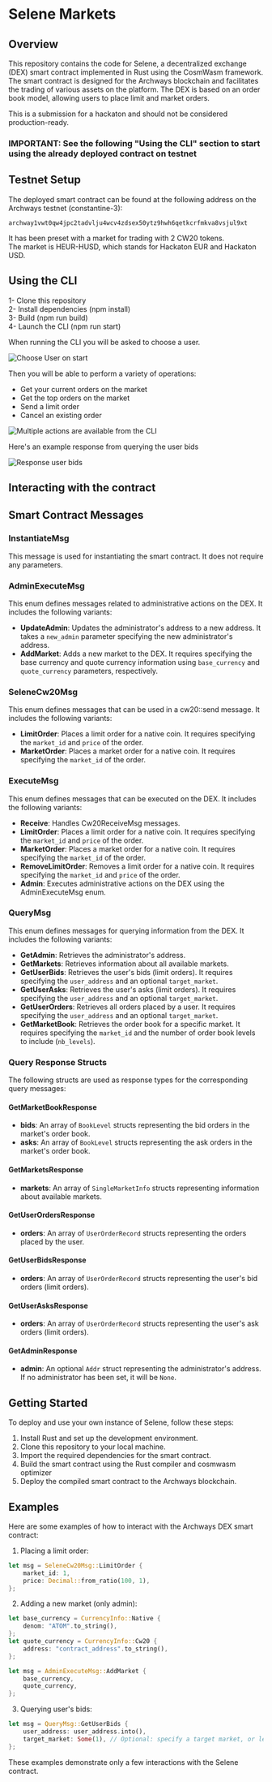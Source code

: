 # Selene Markets 

## Overview
This repository contains the code for Selene, a decentralized exchange (DEX) smart contract implemented in Rust using the CosmWasm framework. The smart contract is designed for the Archways blockchain and facilitates the trading of various assets on the platform. The DEX is based on an order book model, allowing users to place limit and market orders.

This is a submission for a hackaton and should not be considered production-ready. 

### IMPORTANT: See the following "Using the CLI" section to start using the already deployed contract on testnet  


## Testnet Setup 
The deployed smart contract can be found at the following address on the Archways testnet (constantine-3):
```
archway1vwt0qw4jpc2tadvlju4wcv4zdsex50ytz9hwh6qetkcrfmkva8vsjul9xt
```  

It has been preset with a market for trading with 2 CW20 tokens.  
The market is HEUR-HUSD, which stands for Hackaton EUR and Hackaton USD.  


## Using the CLI  

1- Clone this repository   
2- Install dependencies (npm install)  
3- Build (npm run build)  
4- Launch the CLI (npm run start)   

When running the CLI you will be asked to choose a user.  

![Choose User on start](media/cli_choose_user.PNG)

Then you will be able to perform a variety of operations: 
- Get your current orders on the market  
- Get the top orders on the market 
- Send a limit order  
- Cancel an existing order 

![Multiple actions are available from the CLI](media/cli_choose_action.PNG)

Here's an example response from querying the user bids  

![Response user bids](media/get_bids.PNG)


## Interacting with the contract


## Smart Contract Messages

### InstantiateMsg
This message is used for instantiating the smart contract. It does not require any parameters.

### AdminExecuteMsg
This enum defines messages related to administrative actions on the DEX. It includes the following variants:
- **UpdateAdmin**: Updates the administrator's address to a new address. It takes a `new_admin` parameter specifying the new administrator's address.
- **AddMarket**: Adds a new market to the DEX. It requires specifying the base currency and quote currency information using `base_currency` and `quote_currency` parameters, respectively.

### SeleneCw20Msg
This enum defines messages that can be used in a cw20::send message. It includes the following variants:
- **LimitOrder**: Places a limit order for a native coin. It requires specifying the `market_id` and `price` of the order.
- **MarketOrder**: Places a market order for a native coin. It requires specifying the `market_id` of the order.

### ExecuteMsg
This enum defines messages that can be executed on the DEX. It includes the following variants:
- **Receive**: Handles Cw20ReceiveMsg messages.
- **LimitOrder**: Places a limit order for a native coin. It requires specifying the `market_id` and `price` of the order.
- **MarketOrder**: Places a market order for a native coin. It requires specifying the `market_id` of the order.
- **RemoveLimitOrder**: Removes a limit order for a native coin. It requires specifying the `market_id` and `price` of the order.
- **Admin**: Executes administrative actions on the DEX using the AdminExecuteMsg enum.

### QueryMsg
This enum defines messages for querying information from the DEX. It includes the following variants:
- **GetAdmin**: Retrieves the administrator's address.
- **GetMarkets**: Retrieves information about all available markets.
- **GetUserBids**: Retrieves the user's bids (limit orders). It requires specifying the `user_address` and an optional `target_market`.
- **GetUserAsks**: Retrieves the user's asks (limit orders). It requires specifying the `user_address` and an optional `target_market`.
- **GetUserOrders**: Retrieves all orders placed by a user. It requires specifying the `user_address` and an optional `target_market`.
- **GetMarketBook**: Retrieves the order book for a specific market. It requires specifying the `market_id` and the number of order book levels to include (`nb_levels`).

### Query Response Structs
The following structs are used as response types for the corresponding query messages:

#### GetMarketBookResponse
- **bids**: An array of `BookLevel` structs representing the bid orders in the market's order book.
- **asks**: An array of `BookLevel` structs representing the ask orders in the market's order book.

#### GetMarketsResponse
- **markets**: An array of `SingleMarketInfo` structs representing information about available markets.

#### GetUserOrdersResponse
- **orders**: An array of `UserOrderRecord` structs representing the orders placed by the user.

#### GetUserBidsResponse
- **orders**: An array of `UserOrderRecord` structs representing the user's bid orders (limit orders).

#### GetUserAsksResponse
- **orders**: An array of `UserOrderRecord` structs representing the user's ask orders (limit orders).

#### GetAdminResponse
- **admin**: An optional `Addr` struct representing the administrator's address. If no administrator has been set, it will be `None`.

## Getting Started
To deploy and use your own instance of Selene, follow these steps:

1. Install Rust and set up the development environment.
2. Clone this repository to your local machine.
3. Import the required dependencies for the smart contract.
4. Build the smart contract using the Rust compiler and cosmwasm optimizer
5. Deploy the compiled smart contract to the Archways blockchain.

## Examples
Here are some examples of how to interact with the Archways DEX smart contract:

1. Placing a limit order:
```rust
let msg = SeleneCw20Msg::LimitOrder {
    market_id: 1,
    price: Decimal::from_ratio(100, 1),
};
```

2. Adding a new market (only admin):
```rust
let base_currency = CurrencyInfo::Native {
    denom: "ATOM".to_string(),
};
let quote_currency = CurrencyInfo::Cw20 {
    address: "contract_address".to_string(),
};

let msg = AdminExecuteMsg::AddMarket {
    base_currency,
    quote_currency,
};
```

3. Querying user's bids:
```rust
let msg = QueryMsg::GetUserBids {
    user_address: user_address.into(),
    target_market: Some(1), // Optional: specify a target market, or leave as None to get bids on all markets
};
```

These examples demonstrate only a few interactions with the Selene contract.



